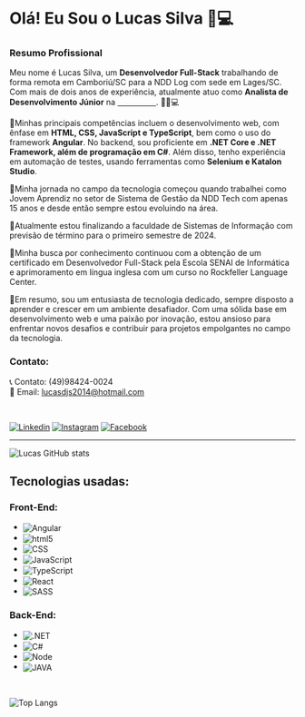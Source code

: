 
<h1> Olá! Eu Sou o Lucas Silva 👋💻</h1> 

### Resumo Profissional
<div>
<p>Meu nome é Lucas Silva, um <b>Desenvolvedor Full-Stack</b> trabalhando de forma remota em Camboriú/SC para a NDD Log com sede em Lages/SC. Com mais de dois anos de experiência, atualmente atuo como <b>Analista de Desenvolvimento Júnior</b> na <a href="https://ndd.tech/" target="_blank"><b style= "color:white">NDD Tech</b></a>. 👩‍💻💻</p>

<p>🚀Minhas principais competências incluem o desenvolvimento web, com ênfase em <strong>HTML, CSS, JavaScript e TypeScript</strong>, bem como o uso do framework <b>Angular</b>. No backend, sou proficiente em <b>.NET Core e .NET Framework, além de programação em C#</b>. Além disso, tenho experiência em automação de testes, usando ferramentas como <b>Selenium e Katalon Studio</b>.</p>

🚀Minha jornada no campo da tecnologia começou quando trabalhei como Jovem Aprendiz no setor de Sistema de Gestão da NDD Tech com apenas 15 anos e desde então sempre estou evoluindo na área.

🚀Atualmente estou finalizando a faculdade de Sistemas de Informação com previsão de término para o primeiro semestre de 2024.

🚀Minha busca por conhecimento continuou com a obtenção de um certificado em Desenvolvedor Full-Stack pela Escola SENAI de Informática e aprimoramento em língua inglesa com um curso no Rockfeller Language Center.

🚀Em resumo, sou um entusiasta de tecnologia dedicado, sempre disposto a aprender e crescer em um ambiente desafiador. Com uma sólida base em desenvolvimento web e uma paixão por inovação, estou ansioso para enfrentar novos desafios e contribuir para projetos empolgantes no campo da tecnologia.

### Contato:
📞 Contato: (49)98424-0024  
📧 Email: lucasdjs2014@hotmail.com  

<br>
</div>

[![Linkedin](https://img.shields.io/badge/LinkedIn-0077B5?style=for-the-badge&logo=linkedin&logoColor=white)](https://www.linkedin.com/in/lucasjesus/)
[![Instagram](https://img.shields.io/badge/Instagram-E4405F?style=for-the-badge&logo=instagram&logoColor=white)](https://www.instagram.com/lucasjsv/) [![Facebook](https://img.shields.io/badge/Facebook-1877F2?style=for-the-badge&logo=facebook&logoColor=white)](https://www.facebook.com/lucas.jesus.7712/)

<hr>


![Lucas GitHub stats](https://github-readme-stats.vercel.app/api?username=lucasdjs&show_icons=true&theme=dark)

## Tecnologias usadas:

<div style= "display: inline_block">
<h3>Front-End:</h3>
<ul>    <li>
<img align = "center" alt="Angular" src="https://img.shields.io/badge/Angular-DD0031?style=for-the-badge&logo=angular&logoColor=white" /></li>
    <li><img align = "center" alt="html5" src="https://img.shields.io/badge/HTML5-E34F26?style=for-the-badge&logo=html5&logoColor=white" /></li> 
    <li><img align = "center" alt="CSS" src="https://img.shields.io/badge/CSS3-1572B6?style=for-the-badge&logo=css3&logoColor=white" /></li>
    <li><img align = "center" alt="JavaScript" src="https://img.shields.io/badge/JavaScript-F7DF1E?style=for-the-badge&logo=javascript&logoColor=black" /></li>
    <li><img align = "center" alt="TypeScript" src="https://img.shields.io/badge/TypeScript-007ACC?style=for-the-badge&logo=typescript&logoColor=white" /></li>  
    <li><img align = "center" alt="React" src="https://img.shields.io/badge/React-20232A?style=for-the-badge&logo=react&logoColor=61DAFB" /></li>
    <li><img align = "center" alt="SASS" src="https://img.shields.io/badge/Sass-CC6699?style=for-the-badge&logo=sass&logoColor=white" /></li>
</ul>

<h3>Back-End:</h3>
<ul> <li><img align = "center" alt=".NET" src="https://img.shields.io/badge/.NET-5C2D91?style=for-the-badge&logo=.net&logoColor=white" /></li>
<li>
<img align = "center" alt="C#" src="https://img.shields.io/badge/C%23-239120?style=for-the-badge&logo=c-sharp&logoColor=white" /></li>
<li><img align = "center" alt="Node" src="https://img.shields.io/badge/Node.js-43853D?style=for-the-badge&logo=node.js&logoColor=white" /></li>
<li><img align = "center" alt="JAVA" src="https://img.shields.io/badge/Java-ED8B00?style=for-the-badge&logo=openjdk&logoColor=white" /></li>
</ul>

<br>

![Top Langs](https://github-readme-stats.vercel.app/api/top-langs/?username=lucasdjs&hide_progress=false&&theme=dark&custom_title=💻💡⚙️)
</div>




